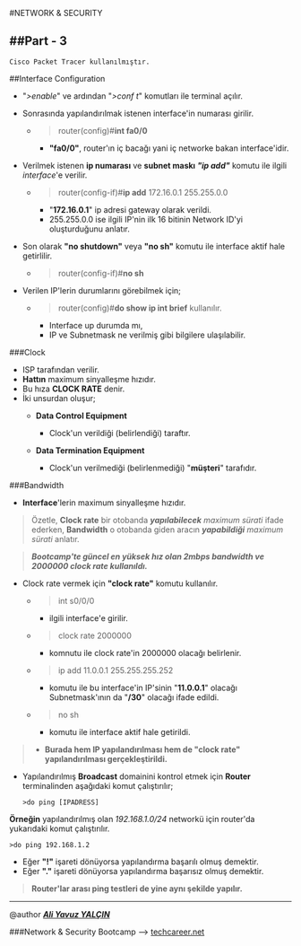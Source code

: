 #NETWORK & SECURITY

##Part - 3
----

	Cisco Packet Tracer kullanılmıştır.

##Interface Configuration

*	"*>enable*" ve ardından "*>conf t*" komutları ile terminal açılır.
*	Sonrasında yapılandırılmak istenen interface'in numarası girilir.
	*	>router(config)#**int fa0/0**
		*	**"fa0/0"**, router'ın iç bacağı yani iç networke bakan interface'idir.
*	Verilmek istenen **ip numarası** ve **subnet maskı** ***"ip add"*** komutu ile ilgili *interface*'e verilir.
	*	>router(config-if)#**ip add** 172.16.0.1 255.255.0.0
		*	"**172.16.0.1**" ip adresi gateway olarak verildi.
		*	255.255.0.0 ise ilgili IP'nin ilk 16 bitinin Network ID'yi oluşturduğunu anlatır.
*	Son olarak **"no shutdown"** veya **"no sh"** komutu ile interface aktif hale getirlilir.
	*	>router(config-if)#**no sh**

*	Verilen IP'lerin durumlarını görebilmek için;
	*	>router(config)#**do show ip int brief** kullanılır.
		*	Interface up durumda mı,
		*	IP ve Subnetmask ne verilmiş gibi bilgilere ulaşılabilir.


###Clock

*	ISP tarafından verilir.
*	**Hattın** maximum sinyalleşme hızıdır. 
*	Bu hıza **CLOCK RATE** denir.
*	İki unsurdan oluşur;
	*	**Data Control Equipment**
		*	Clock'un verildiği (belirlendiği) taraftır.

	*	**Data Termination Equipment**
		*	Clock'un verilmediği (belirlenmediği) "**müşteri**" tarafıdır.

###Bandwidth

*	**Interface**'lerin maximum sinyalleşme hızıdır.


>Özetle, **Clock rate** bir otobanda ***yapılabilecek*** *maximum sürati* ifade ederken, **Bandwidth** o otobanda giden aracın ***yapabildiği*** *maximum sürati* anlatır.


>***Bootcamp'te güncel en yüksek hız olan 2mbps bandwidth ve 2000000 clock rate kullanıldı.***

*	Clock rate vermek için **"clock rate"** komutu kullanılır.
	*	>int s0/0/0
		*	ilgili interface'e girilir.

	*	>clock rate 2000000
		*	komnutu ile clock rate'in 2000000 olacağı belirlenir.

	*	>ip add 11.0.0.1 255.255.255.252
		*	komutu ile bu interface'in IP'sinin "**11.0.0.1**" olacağı Subnetmask'ının da "**/30**" olacağı ifade edildi.

	*	>no sh
		*	komutu ile interface aktif hale getirildi.
		

>*	**Burada hem IP yapılandırılması hem de "clock rate" yapılandırılması gerçekleştirildi.**

*	Yapılandırılmış **Broadcast** domainini kontrol etmek için **Router** terminalinden aşağıdaki komut çalıştırılır;
			
		>do ping [IPADRESS]

**Örneğin** yapılandırılmış olan *192.168.1.0/24* networkü için router'da yukarıdaki komut çalıştırılır.

	>do ping 192.168.1.2

*	Eğer **"!"** işareti dönüyorsa yapılandırma başarılı olmuş demektir.
*	Eğer **"."** işareti dönüyorsa yapılandırma başarısız olmuş demektir.


>**Router'lar arası ping testleri de yine aynı şekilde yapılır.**























---

@author ***[Ali Yavuz YALÇIN](https://www.linkedin.com/in/ali-yavuz-yalcin/)***

###Network & Security Bootcamp --> [techcareer.net](https://www.techcareer.net/en)

